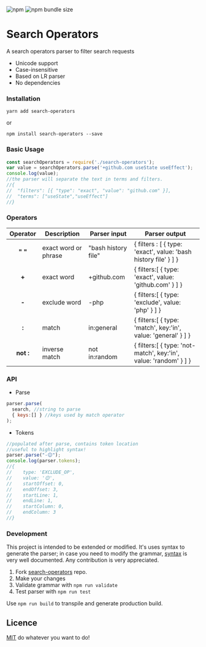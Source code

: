 ![npm](https://img.shields.io/npm/v/search-operators)
![npm bundle size](https://img.shields.io/bundlephobia/minzip/search-operators?color=green)

# Search Operators
A search operators parser to filter search requests

- Unicode support 
- Case-insensitive
- Based on LR parser
- No dependencies

### Installation
```shell
yarn add search-operators
```

or

```shell
npm install search-operators --save
```

### Basic Usage
```js
const searchOperators = require('./search-operators');
var value = searchOperators.parse('+github.com useState useEffect');
console.log(value); 
//the parser will separate the text in terms and filters.
//{
//  "filters": [{ "type": "exact", "value": "github.com" }],
//  "terms": ["useState","useEffect"]
//}
```


### Operators


Operator | Description  | Parser input | Parser output |
| :--: | -- | -- | -- |
| **" "** | exact word or phrase | "bash history file"   | { filters : [ { type: 'exact', value: 'bash history file' } ] }
| **+** | exact word | +github.com   | { filters:[ { type: 'exact', value: 'github.com' } ] }
| **-** | exclude word | -php  | { filters:[ { type: 'exclude', value: 'php' } ] }
| **:** | match | in:general  | { filters:[ { type: 'match', key:'in', value: 'general' } ] }
| **not :** | inverse match  | not in:random  | { filters:[ { type: 'not-match', key:'in', value: 'random' } ] }

### API
- Parse
```js 
parser.parse(
  search, //string to parse
  { keys:[] } //keys used by match operator
);
```
- Tokens
```js 
//populated after parse, contains token location
//useful to highlight syntax!
parser.parse("-😊");
console.log(parser.tokens);
//{
//    type: 'EXCLUDE_OP',
//    value: '😊',
//    startOffset: 0,
//    endOffset: 3,
//    startLine: 1,
//    endLine: 1,
//    startColumn: 0,
//    endColumn: 3
//}
```

### Development

This project is intended to be extended or modified.  It's uses syntax to generate the parser; in case you need to modify the grammar, [syntax](https://github.com/DmitrySoshnikov/syntax) is very well documented. Any contribution is very appreciated.

1. Fork [search-operators](https://github.com/fedemartinm/search-operators/) repo.
2. Make your changes
3. Validate grammar with `npm run validate`
4. Test parser with `npm run test`

Use `npm run build` to transpile and generate production build.

## Licence 
[MIT](https://github.com/fedemartinm/search-operators/blob/master/LICENSE) do whatever you want to do!

